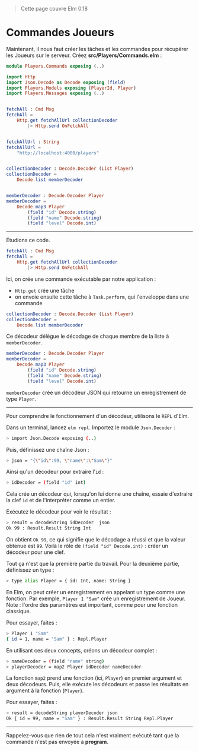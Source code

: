 > Cette page couvre Elm 0.18

# Commandes Joueurs

Maintenant, il nous faut créer les tâches et les commandes pour récupérer les Joueurs sur le serveur. Créez __src/Players/Commands.elm__ :

```elm
module Players.Commands exposing (..)

import Http
import Json.Decode as Decode exposing (field)
import Players.Models exposing (PlayerId, Player)
import Players.Messages exposing (..)


fetchAll : Cmd Msg
fetchAll =
    Http.get fetchAllUrl collectionDecoder 
        |> Http.send OnFetchAll


fetchAllUrl : String
fetchAllUrl =
    "http://localhost:4000/players"


collectionDecoder : Decode.Decoder (List Player)
collectionDecoder =
    Decode.list memberDecoder


memberDecoder : Decode.Decoder Player
memberDecoder =
    Decode.map3 Player
        (field "id" Decode.string)
        (field "name" Decode.string)
        (field "level" Decode.int)
```
---

Étudions ce code.

```elm
fetchAll : Cmd Msg
fetchAll =
    Http.get fetchAllUrl collectionDecoder 
        |> Http.send OnFetchAll
```

Ici, on crée une commande exécutable par notre application :

- `Http.get` crée une tâche
- on envoie ensuite cette tâche à `Task.perform`, qui l'enveloppe dans une commande

```elm
collectionDecoder : Decode.Decoder (List Player)
collectionDecoder =
    Decode.list memberDecoder
```

Ce décodeur délègue le décodage de chaque membre de la liste à `memberDecoder`.

```elm
memberDecoder : Decode.Decoder Player
memberDecoder =
    Decode.map3 Player
        (field "id" Decode.string)
        (field "name" Decode.string)
        (field "level" Decode.int)
```

`memberDecoder` crée un décodeur JSON qui retourne un enregistrement de type `Player`.

---
Pour comprendre le fonctionnement d'un décodeur, utilisons le `REPL` d'Elm.

Dans un terminal, lancez `elm repl`. Importez le module `Json.Decoder` :

```bash
> import Json.Decode exposing (..)
```

Puis, définissez une chaîne Json :

```bash
> json = "{\"id\":99, \"name\":\"Sam\"}"
```

Ainsi qu'un décodeur pour extraire l'`id` :

```bash
> idDecoder = (field "id" int)
```

Cela crée un décodeur qui, lorsqu'on lui donne une chaîne, essaie d'extraire la clef `id` et de l'interpréter comme un entier.

Exécutez le décodeur pour voir le résultat :

```bash
> result = decodeString idDecoder  json
Ok 99 : Result.Result String Int
```

On obtient `Ok 99`, ce qui signifie que le décodage a réussi et que la valeur obtenue est `99`. Voilà le rôle de `(field "id" Decode.int)` : créer un décodeur pour une clef.

Tout ça n'est que la première partie du travail. Pour la deuxième partie, définissez un type :

```bash
> type alias Player = { id: Int, name: String }
```

En Elm, on peut créer un enregistrement en appelant un type comme une fonction. Par exemple, `Player 1 "Sam"` crée un enregistrement de Joueur. Note : l'ordre des paramètres est important, comme pour une fonction classique.

Pour essayer, faites :

```bash
> Player 1 "Sam"
{ id = 1, name = "Sam" } : Repl.Player
```

En utilisant ces deux concepts, créons un décodeur complet :

```bash
> nameDecoder = (field "name" string)
> playerDecoder = map2 Player idDecoder nameDecoder
```

La fonction `map2` prend une fonction (ici, `Player`) en premier argument et deux décodeurs. Puis, elle exécute les décodeurs et passe les résultats en argument à la fonction (`Player`).

Pour essayer, faites :

```bash
> result = decodeString playerDecoder json
Ok { id = 99, name = "Sam" } : Result.Result String Repl.Player
```

---

Rappelez-vous que rien de tout cela n'est vraiment exécuté tant que la commande n'est pas envoyée à __program__.
